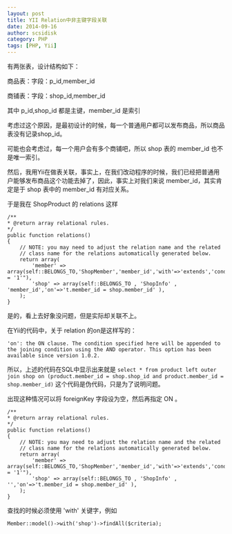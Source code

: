 ```yaml
---
layout: post
title: YII Relation中非主键字段关联
date: 2014-09-16
author: scsidisk
category: PHP
tags: [PHP, Yii]
---
```


有两张表，设计结构如下：

商品表：字段：p_id,member_id

商铺表：字段：shop_id,member_id

其中 p_id,shop_id 都是主键，member_id 是索引

考虑过这个原因，是最初设计的时候，每一个普通用户都可以发布商品，所以商品表没有记录shop_id。

可能也会考虑过，每一个用户会有多个商铺吧，所以 shop 表的 member_id 也不是唯一索引。

然后，我用Yii在做表关联，事实上，在我们改动程序的时候，我们已经把普通用户能够发布商品这个功能去掉了，因此，事实上对我们来说 member_id，其实肯定是于 shop 表中的 member_id 有对应关系。

于是我在 ShopProduct 的 relations 这样

```
/**
* @return array relational rules.
*/
public function relations()
{
    // NOTE: you may need to adjust the relation name and the related
    // class name for the relations automatically generated below.
    return array(
        'member' => array(self::BELONGS_TO,'ShopMember','member_id','with'=>'extends','condition'=>"member.member_state = '1'"),
        'shop' => array(self::BELONGS_TO , 'ShopInfo' , 'member_id','on'=>'t.member_id = shop.member_id' ),
    );
}
```

是的，看上去好象没问题，但是实际却关联不上。

在Yii的代码中，关于 relation 的on是这样写的：

```
'on': the ON clause. The condition specified here will be appended to the joining condition using the AND operator. This option has been available since version 1.0.2.
```

所以，上述的代码在SQL中显示出来就是 `select * from product left outer join shop on (product.member_id = shop.shop_id and product.member_id = shop.member_id)` 这个代码是伪代码，只是为了说明问题。

出现这种情况可以将 foreignKey 字段设为空，然后再指定 ON 。

```
/**
* @return array relational rules.
*/
public function relations()
{
    // NOTE: you may need to adjust the relation name and the related
    // class name for the relations automatically generated below.
    return array(
        'member' => array(self::BELONGS_TO,'ShopMember','member_id','with'=>'extends','condition'=>"member.member_state = '1'"),
        'shop' => array(self::BELONGS_TO , 'ShopInfo' , '','on'=>'t.member_id = shop.member_id' ),
    );
}
```

查找的时候必须使用 'with' 关键字，例如

```
Member::model()->with('shop')->findAll($criteria);
```

